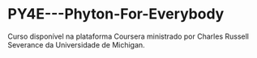 # PY4E---Phyton-For-Everybody
Curso disponível na plataforma Coursera ministrado por Charles Russell Severance da Universidade de Michigan.

